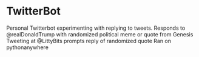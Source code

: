 # TwitterBot
Personal Twitterbot experimenting with replying to tweets.
Responds to @realDonaldTrump with randomized political meme or quote from Genesis
Tweeting at @LittyBits prompts reply of randomized quote
Ran on pythonanywhere
